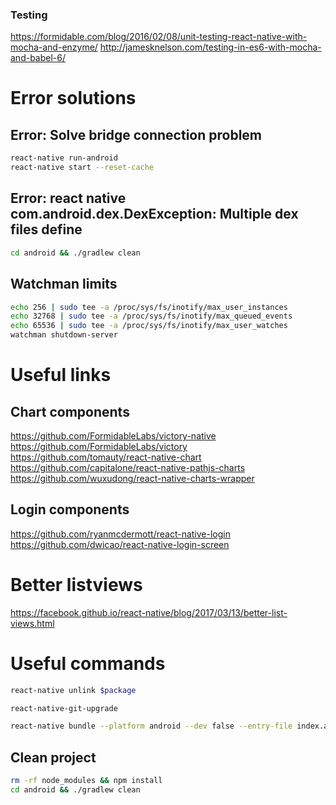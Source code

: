 ### Testing
https://formidable.com/blog/2016/02/08/unit-testing-react-native-with-mocha-and-enzyme/
http://jamesknelson.com/testing-in-es6-with-mocha-and-babel-6/

# Error solutions

## Error: Solve bridge connection problem
```bash
react-native run-android
react-native start --reset-cache
```

## Error: react native com.android.dex.DexException: Multiple dex files define
```bash
cd android && ./gradlew clean
```

## Watchman limits
```bash
echo 256 | sudo tee -a /proc/sys/fs/inotify/max_user_instances
echo 32768 | sudo tee -a /proc/sys/fs/inotify/max_queued_events
echo 65536 | sudo tee -a /proc/sys/fs/inotify/max_user_watches
watchman shutdown-server
```

# Useful links
## Chart components
https://github.com/FormidableLabs/victory-native
https://github.com/FormidableLabs/victory
https://github.com/tomauty/react-native-chart
https://github.com/capitalone/react-native-pathjs-charts
https://github.com/wuxudong/react-native-charts-wrapper

## Login components
https://github.com/ryanmcdermott/react-native-login
https://github.com/dwicao/react-native-login-screen

# Better listviews
https://facebook.github.io/react-native/blog/2017/03/13/better-list-views.html

# Useful commands
```bash
react-native unlink $package

react-native-git-upgrade

react-native bundle --platform android --dev false --entry-file index.android.js --bundle-output android/app/src/main/assets/index.android.bundle --assets-dest android/app/src/main/res/ && cd android && ./gradlew assembleRelease
```

## Clean project
```bash
rm -rf node_modules && npm install
cd android && ./gradlew clean
```
